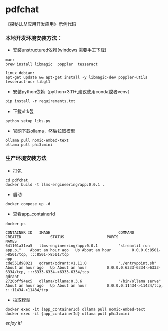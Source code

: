 # pdfchat
《探秘LLM应用开发应用》示例代码

### 本地开发环境安装方法：

* 安装unstructured依赖(windows 需要手工下载)
```
mac:
brew install libmagic  poppler  tesseract

linux debian:
apt-get update && apt-get install -y libmagic-dev poppler-utils tesseract-ocr libgl1
```
* 安装python依赖（python>3.11+,建议使用conda或者venv）
```
pip install -r requirements.txt
```  
* 下载nltk包
```
python setup_libs.py
```

* 官网下载ollama，然后拉取模型
```
ollama pull nomic-embed-text
ollama pull phi3:mini
```

### 生产环境安装方法

* 打包
``` 
cd pdfchat
docker build -t llms-engineering/app:0.0.1 .
```
* 启动
```
docker compose up -d
```
* 查看app_containerId
```
docker ps

CONTAINER ID   IMAGE                              COMMAND                   CREATED             STATUS                   PORTS                                                                                                          NAMES
641101a31ea5   llms-engineering/app:0.0.1         "streamlit run app.p…"    About an hour ago   Up About an hour         0.0.0.0:8501->8501/tcp, :::8501->8501/tcp                                                                      app
cde551d98021   qdrant/qdrant:v1.11.0              "./entrypoint.sh"         About an hour ago   Up About an hour         0.0.0.0:6333-6334->6333-6334/tcp, :::6333-6334->6333-6334/tcp                                                  qdrant
2720bff94ec5   ollama/ollama:0.3.6                "/bin/ollama serve"       About an hour ago   Up About an hour         0.0.0.0:11434->11434/tcp, :::11434->11434/tcp
```
* 拉取模型
```
docker exec -it {app_containerId} ollama pull nomic-embed-text
docker exec -it {app_containerId} ollama pull phi3:mini
```
*enjoy it!*
